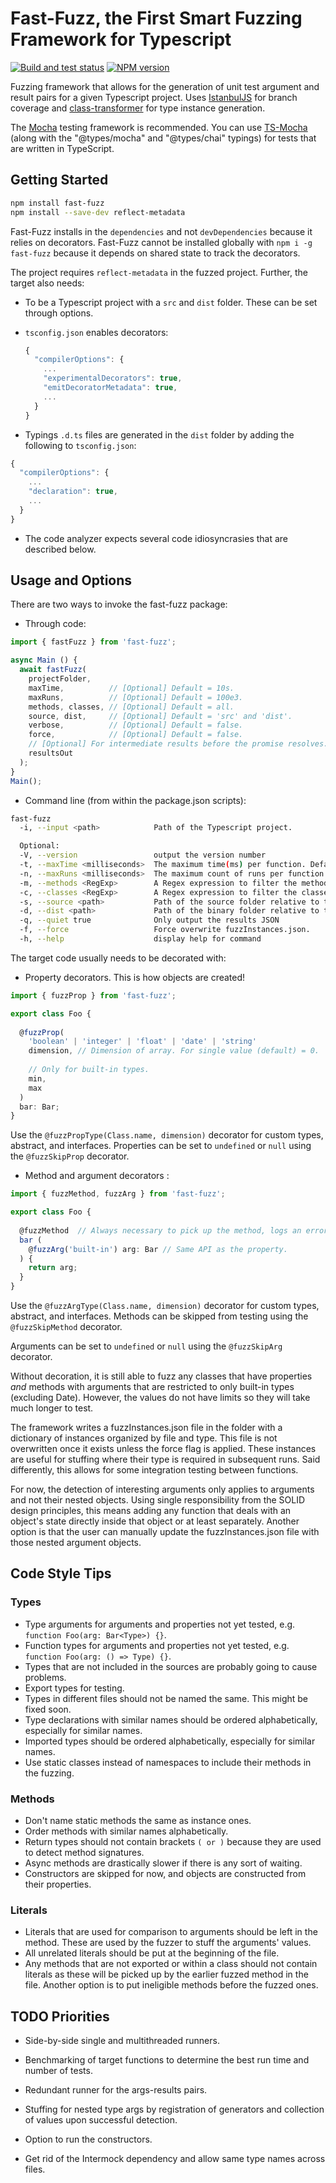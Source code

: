 # Fast-Fuzz, the First Smart Fuzzing Framework for Typescript

[![Build and test status](https://github.com/WeWatchWall/fast-fuzz/workflows/Lint%20and%20test/badge.svg)](https://github.com/WeWatchWall/fast-fuzz/actions?query=workflow%3A%22Lint+and+test%22)
[![NPM version](https://img.shields.io/npm/v/fast-fuzz.svg)](https://www.npmjs.com/package/fast-fuzz)

Fuzzing framework that allows for the generation of unit test argument and result pairs for a given Typescript project. Uses [IstanbulJS](https://github.com/istanbuljs/istanbuljs) for branch coverage and [class-transformer](https://github.com/typestack/class-transformer) for type instance generation.

The [Mocha](https://mochajs.org/) testing framework is recommended. You can use [TS-Mocha](https://www.npmjs.com/package/ts-mocha) (along with the "@types/mocha" and "@types/chai" typings) for tests that are written in TypeScript.

## Getting Started

```bash
npm install fast-fuzz
npm install --save-dev reflect-metadata
```

Fast-Fuzz installs in the ```dependencies``` and not ```devDependencies``` because it relies on decorators.
Fast-Fuzz cannot be installed globally with ```npm i -g fast-fuzz``` because it depends on shared state to track the decorators.

The project requires ```reflect-metadata``` in the fuzzed project. Further, the target also needs:

- To be a Typescript project with a ```src``` and ```dist``` folder. These can be set through options.
- ```tsconfig.json``` enables decorators:
  
  ```typescript
  {
    "compilerOptions": {
      ...
      "experimentalDecorators": true,
      "emitDecoratorMetadata": true,
      ...
    }
  }
  ```

- Typings ```.d.ts``` files are generated in the ```dist``` folder by adding the following to ```tsconfig.json```:

```typescript
{
  "compilerOptions": {
    ...
    "declaration": true, 
    ...
  }
}
```

- The code analyzer expects several code idiosyncrasies that are described below.

## Usage and Options

There are two ways to invoke the fast-fuzz package:

- Through code:

```typescript
import { fastFuzz } from 'fast-fuzz';

async Main () {
  await fastFuzz(
    projectFolder,
    maxTime,          // [Optional] Default = 10s.
    maxRuns,          // [Optional] Default = 100e3.
    methods, classes, // [Optional] Default = all.
    source, dist,     // [Optional] Default = 'src' and 'dist'.
    verbose,          // [Optional] Default = false.
    force,            // [Optional] Default = false.
    // [Optional] For intermediate results before the promise resolves.
    resultsOut
  );
}
Main();
```

- Command line (from within the package.json scripts):

```bash
fast-fuzz
  -i, --input <path>            Path of the Typescript project.

  Optional:
  -V, --version                 output the version number
  -t, --maxTime <milliseconds>  The maximum time(ms) per function. Default = 10s.
  -n, --maxRuns <milliseconds>  The maximum count of runs per function. Default = 100e3.
  -m, --methods <RegExp>        A Regex expression to filter the methods to test.
  -c, --classes <RegExp>        A Regex expression to filter the classes to test.
  -s, --source <path>           Path of the source folder relative to the project.
  -d, --dist <path>             Path of the binary folder relative to the project.
  -q, --quiet true              Only output the results JSON
  -f, --force                   Force overwrite fuzzInstances.json.
  -h, --help                    display help for command
```

The target code usually needs to be decorated with:

- Property decorators. This is how objects are created!

```typescript
import { fuzzProp } from 'fast-fuzz';

export class Foo {
  
  @fuzzProp(
    'boolean' | 'integer' | 'float' | 'date' | 'string'
    dimension, // Dimension of array. For single value (default) = 0.
    
    // Only for built-in types.
    min,
    max
  )
  bar: Bar;
}
```

Use the ```@fuzzPropType(Class.name, dimension)``` decorator for custom types, abstract, and interfaces.
Properties can be set to ```undefined``` or ```null``` using the ```@fuzzSkipProp``` decorator.

- Method and argument decorators :

```typescript
import { fuzzMethod, fuzzArg } from 'fast-fuzz';

export class Foo {
  
  @fuzzMethod  // Always necessary to pick up the method, logs an error if it's missing.
  bar (
    @fuzzArg('built-in') arg: Bar // Same API as the property.
  ) {
    return arg;
  }
}
```

Use the ```@fuzzArgType(Class.name, dimension)``` decorator for custom types, abstract, and interfaces.
Methods can be skipped from testing using the ```@fuzzSkipMethod``` decorator.

Arguments can be set to ```undefined``` or ```null``` using the ```@fuzzSkipArg``` decorator.

Without decoration, it is still able to fuzz any classes that have properties *and* methods
with arguments that are restricted to only built-in types (excluding Date).
However, the values do not have limits so they will take much longer to test.

The framework writes a fuzzInstances.json file in the folder with a dictionary of
instances organized by file and type. This file is not overwritten once it exists
unless the force flag is applied. These instances are useful for stuffing where their
type is required in subsequent runs. Said differently, this allows for some integration
testing between functions.

For now, the detection of interesting arguments only applies to arguments and not their
nested objects. Using single responsibility from the SOLID design principles, this means
adding any function that deals with an object's state directly inside that object
or at least separately. Another option is that the user can manually update the
fuzzInstances.json file with those nested argument objects.

## Code Style Tips

### Types

- Type arguments for arguments and properties not yet tested, e.g. ```function Foo(arg: Bar<Type>) {}```.
- Function types for arguments and properties not yet tested, e.g. ```function Foo(arg: () => Type) {}```.
- Types that are not included in the sources are probably going to cause problems.
- Export types for testing.
- Types in different files should not be named the same. This might be fixed soon.
- Type declarations with similar names should be ordered alphabetically, especially for similar names.
- Imported types should be ordered alphabetically, especially for similar names.
- Use static classes instead of namespaces to include their methods in the fuzzing.

### Methods

- Don't name static methods the same as instance ones.
- Order methods with similar names alphabetically.
- Return types should not contain brackets ```( or )``` because they are used to detect method signatures.
- Async methods are drastically slower if there is any sort of waiting.
- Constructors are skipped for now, and objects are constructed from their properties.

### Literals

- Literals that are used for comparison to arguments should be left in the method. These are used by the fuzzer to stuff the arguments' values.
- All unrelated literals should be put at the beginning of the file.
- Any methods that are not exported or within a class should not contain literals as these will be picked up by the earlier fuzzed method in the file. Another option is to put ineligible methods before the fuzzed ones.

## TODO Priorities

- Side-by-side single and multithreaded runners.
- Benchmarking of target functions to determine the best run time and number of tests.

- Redundant runner for the args-results pairs.
- Stuffing for nested type args by registration of generators and collection of values upon successful detection.
- Option to run the constructors.
- Get rid of the Intermock dependency and allow same type names across files.
